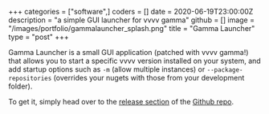 +++
categories = ["software",]
coders = []
date = 2020-06-19T23:00:00Z
description = "a simple GUI launcher for vvvv gamma"
github = []
image = "/images/portfolio/gammalauncher_splash.png"
title = "Gamma Launcher"
type = "post"
+++

Gamma Launcher is a small GUI application (patched with vvvv gamma!) that allows you to start a specific vvvv version installed on your system, and add startup options such as `-m` (allow multiple instances) or `--package-repositories` (overrides your nugets with those from your development folder).

To get it, simply head over to the [release section](https://github.com/sebescudie/GammaLauncher/releases) of the [Github repo](https://github.com/sebescudie/GammaLauncher).